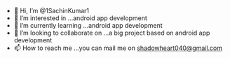 - 👋 Hi, I’m @1SachinKumar1
- 👀 I’m interested in ...android app development
- 🌱 I’m currently learning ...android app development
- 💞️ I’m looking to collaborate on ...a big project based on android app development
- 📫 How to reach me ...you can mail me on shadowheart040@gmail.com

<!---
1SachinKumar1/1SachinKumar1 is a ✨ special ✨ repository because its `README.md` (this file) appears on your GitHub profile.
You can click the Preview link to take a look at your changes.
--->
